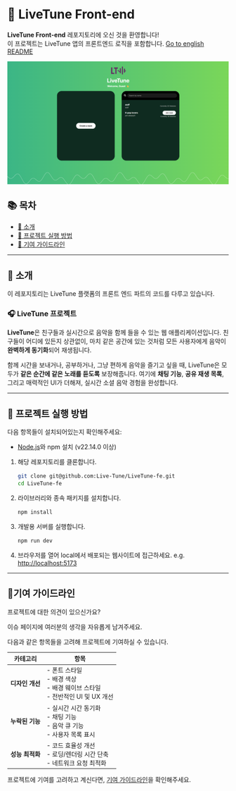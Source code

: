 # 🎵 LiveTune Front-end

**LiveTune Front-end** 레포지토리에 오신 것을 환영합니다!  
이 프로젝트는 LiveTune 앱의 프론트엔드 로직을 포함합니다.
[Go to english README](../README.md)

![mainPageDemo](../public/mainPageDemo.png)

## 📚 목차

- [📖 소개](#-소개)
- [🚀 프로젝트 실행 방법](#-프로젝트-실행-방법)
- [📝 기여 가이드라인](#-기여-가이드라인)

---

## 📖 소개

이 레포지토리는 LiveTune 플랫폼의 프론트 엔드 파트의 코드를 다루고 있습니다.

### 🎧 LiveTune 프로젝트

**LiveTune**은 친구들과 실시간으로 음악을 함께 들을 수 있는 웹 애플리케이션입니다. 친구들이 어디에 있든지 상관없이, 마치 같은 공간에 있는 것처럼 모든 사용자에게 음악이 **완벽하게 동기화**되어 재생됩니다.

함께 시간을 보내거나, 공부하거나, 그냥 편하게 음악을 즐기고 싶을 때, LiveTune은 모두가 **같은 순간에 같은 노래를 듣도록** 보장해줍니다. 여기에 **채팅 기능**, **공유 재생 목록**, 그리고 매력적인 UI가 더해져, 실시간 소셜 음악 경험을 완성합니다.

---

## 🚀 프로젝트 실행 방법

다음 항목들이 설치되어있는지 확인해주세요:

- [Node.js](https://nodejs.org/)와 npm 설치 (v22.14.0 이상)

1. 해당 레포지토리를 클론합니다.

   ```bash
   git clone git@github.com:Live-Tune/LiveTune-fe.git
   cd LiveTune-fe
   ```

2. 라이브러리와 종속 패키지를 설치합니다.

   ```bash
   npm install
   ```

3. 개발용 서버를 실행합니다.

   ```bash
   npm run dev
   ```

4. 브라우저를 열어 local에서 배포되는 웹사이트에 접근하세요. e.g. [http://localhost:5173](http://localhost:5173)

---

## 📝기여 가이드라인

프로젝트에 대한 의견이 있으신가요?

이슈 페이지에 여러분의 생각을 자유롭게 남겨주세요.

다음과 같은 항목들을 고려해 프로젝트에 기여하실 수 있습니다.

| 카테고리        | 항목                                                                             |
| --------------- | -------------------------------------------------------------------------------- |
| **디자인 개선** | - 폰트 스타일<br>- 배경 색상<br>- 배경 웨이브 스타일<br>- 전반적인 UI 및 UX 개선 |
| **누락된 기능** | - 실시간 시간 동기화<br>- 채팅 기능<br>- 음악 큐 기능<br>- 사용자 목록 표시      |
| **성능 최적화** | - 코드 효율성 개선<br>- 로딩/렌더링 시간 단축<br>- 네트워크 요청 최적화          |

프로젝트에 기여를 고려하고 계신다면, [기여 가이드라인](./CONTRIBUTING_ko.md)을 확인해주세요.
